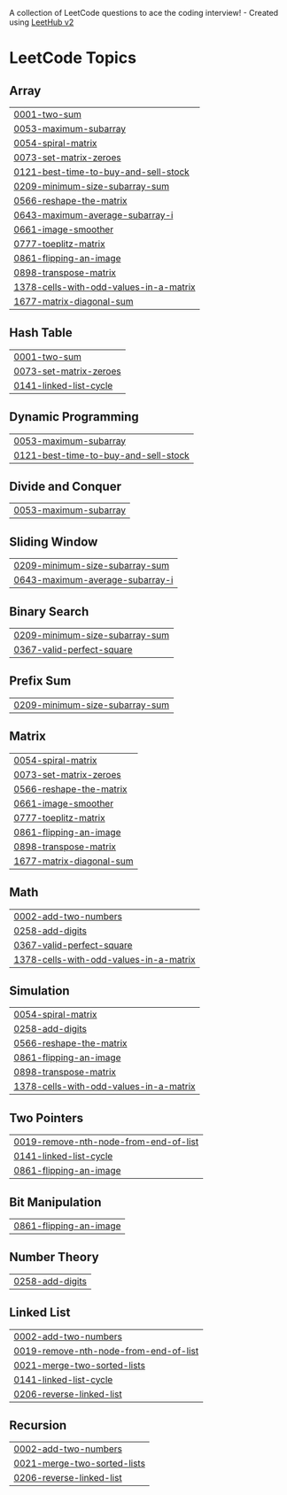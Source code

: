 A collection of LeetCode questions to ace the coding interview! - Created using [LeetHub v2](https://github.com/arunbhardwaj/LeetHub-2.0)
<!---LeetCode Topics Start-->
# LeetCode Topics
## Array
|  |
| ------- |
| [0001-two-sum](https://github.com/vivekreddii/leetcode/tree/master/0001-two-sum) |
| [0053-maximum-subarray](https://github.com/vivekreddii/leetcode/tree/master/0053-maximum-subarray) |
| [0054-spiral-matrix](https://github.com/vivekreddii/leetcode/tree/master/0054-spiral-matrix) |
| [0073-set-matrix-zeroes](https://github.com/vivekreddii/leetcode/tree/master/0073-set-matrix-zeroes) |
| [0121-best-time-to-buy-and-sell-stock](https://github.com/vivekreddii/leetcode/tree/master/0121-best-time-to-buy-and-sell-stock) |
| [0209-minimum-size-subarray-sum](https://github.com/vivekreddii/leetcode/tree/master/0209-minimum-size-subarray-sum) |
| [0566-reshape-the-matrix](https://github.com/vivekreddii/leetcode/tree/master/0566-reshape-the-matrix) |
| [0643-maximum-average-subarray-i](https://github.com/vivekreddii/leetcode/tree/master/0643-maximum-average-subarray-i) |
| [0661-image-smoother](https://github.com/vivekreddii/leetcode/tree/master/0661-image-smoother) |
| [0777-toeplitz-matrix](https://github.com/vivekreddii/leetcode/tree/master/0777-toeplitz-matrix) |
| [0861-flipping-an-image](https://github.com/vivekreddii/leetcode/tree/master/0861-flipping-an-image) |
| [0898-transpose-matrix](https://github.com/vivekreddii/leetcode/tree/master/0898-transpose-matrix) |
| [1378-cells-with-odd-values-in-a-matrix](https://github.com/vivekreddii/leetcode/tree/master/1378-cells-with-odd-values-in-a-matrix) |
| [1677-matrix-diagonal-sum](https://github.com/vivekreddii/leetcode/tree/master/1677-matrix-diagonal-sum) |
## Hash Table
|  |
| ------- |
| [0001-two-sum](https://github.com/vivekreddii/leetcode/tree/master/0001-two-sum) |
| [0073-set-matrix-zeroes](https://github.com/vivekreddii/leetcode/tree/master/0073-set-matrix-zeroes) |
| [0141-linked-list-cycle](https://github.com/vivekreddii/leetcode/tree/master/0141-linked-list-cycle) |
## Dynamic Programming
|  |
| ------- |
| [0053-maximum-subarray](https://github.com/vivekreddii/leetcode/tree/master/0053-maximum-subarray) |
| [0121-best-time-to-buy-and-sell-stock](https://github.com/vivekreddii/leetcode/tree/master/0121-best-time-to-buy-and-sell-stock) |
## Divide and Conquer
|  |
| ------- |
| [0053-maximum-subarray](https://github.com/vivekreddii/leetcode/tree/master/0053-maximum-subarray) |
## Sliding Window
|  |
| ------- |
| [0209-minimum-size-subarray-sum](https://github.com/vivekreddii/leetcode/tree/master/0209-minimum-size-subarray-sum) |
| [0643-maximum-average-subarray-i](https://github.com/vivekreddii/leetcode/tree/master/0643-maximum-average-subarray-i) |
## Binary Search
|  |
| ------- |
| [0209-minimum-size-subarray-sum](https://github.com/vivekreddii/leetcode/tree/master/0209-minimum-size-subarray-sum) |
| [0367-valid-perfect-square](https://github.com/vivekreddii/leetcode/tree/master/0367-valid-perfect-square) |
## Prefix Sum
|  |
| ------- |
| [0209-minimum-size-subarray-sum](https://github.com/vivekreddii/leetcode/tree/master/0209-minimum-size-subarray-sum) |
## Matrix
|  |
| ------- |
| [0054-spiral-matrix](https://github.com/vivekreddii/leetcode/tree/master/0054-spiral-matrix) |
| [0073-set-matrix-zeroes](https://github.com/vivekreddii/leetcode/tree/master/0073-set-matrix-zeroes) |
| [0566-reshape-the-matrix](https://github.com/vivekreddii/leetcode/tree/master/0566-reshape-the-matrix) |
| [0661-image-smoother](https://github.com/vivekreddii/leetcode/tree/master/0661-image-smoother) |
| [0777-toeplitz-matrix](https://github.com/vivekreddii/leetcode/tree/master/0777-toeplitz-matrix) |
| [0861-flipping-an-image](https://github.com/vivekreddii/leetcode/tree/master/0861-flipping-an-image) |
| [0898-transpose-matrix](https://github.com/vivekreddii/leetcode/tree/master/0898-transpose-matrix) |
| [1677-matrix-diagonal-sum](https://github.com/vivekreddii/leetcode/tree/master/1677-matrix-diagonal-sum) |
## Math
|  |
| ------- |
| [0002-add-two-numbers](https://github.com/vivekreddii/leetcode/tree/master/0002-add-two-numbers) |
| [0258-add-digits](https://github.com/vivekreddii/leetcode/tree/master/0258-add-digits) |
| [0367-valid-perfect-square](https://github.com/vivekreddii/leetcode/tree/master/0367-valid-perfect-square) |
| [1378-cells-with-odd-values-in-a-matrix](https://github.com/vivekreddii/leetcode/tree/master/1378-cells-with-odd-values-in-a-matrix) |
## Simulation
|  |
| ------- |
| [0054-spiral-matrix](https://github.com/vivekreddii/leetcode/tree/master/0054-spiral-matrix) |
| [0258-add-digits](https://github.com/vivekreddii/leetcode/tree/master/0258-add-digits) |
| [0566-reshape-the-matrix](https://github.com/vivekreddii/leetcode/tree/master/0566-reshape-the-matrix) |
| [0861-flipping-an-image](https://github.com/vivekreddii/leetcode/tree/master/0861-flipping-an-image) |
| [0898-transpose-matrix](https://github.com/vivekreddii/leetcode/tree/master/0898-transpose-matrix) |
| [1378-cells-with-odd-values-in-a-matrix](https://github.com/vivekreddii/leetcode/tree/master/1378-cells-with-odd-values-in-a-matrix) |
## Two Pointers
|  |
| ------- |
| [0019-remove-nth-node-from-end-of-list](https://github.com/vivekreddii/leetcode/tree/master/0019-remove-nth-node-from-end-of-list) |
| [0141-linked-list-cycle](https://github.com/vivekreddii/leetcode/tree/master/0141-linked-list-cycle) |
| [0861-flipping-an-image](https://github.com/vivekreddii/leetcode/tree/master/0861-flipping-an-image) |
## Bit Manipulation
|  |
| ------- |
| [0861-flipping-an-image](https://github.com/vivekreddii/leetcode/tree/master/0861-flipping-an-image) |
## Number Theory
|  |
| ------- |
| [0258-add-digits](https://github.com/vivekreddii/leetcode/tree/master/0258-add-digits) |
## Linked List
|  |
| ------- |
| [0002-add-two-numbers](https://github.com/vivekreddii/leetcode/tree/master/0002-add-two-numbers) |
| [0019-remove-nth-node-from-end-of-list](https://github.com/vivekreddii/leetcode/tree/master/0019-remove-nth-node-from-end-of-list) |
| [0021-merge-two-sorted-lists](https://github.com/vivekreddii/leetcode/tree/master/0021-merge-two-sorted-lists) |
| [0141-linked-list-cycle](https://github.com/vivekreddii/leetcode/tree/master/0141-linked-list-cycle) |
| [0206-reverse-linked-list](https://github.com/vivekreddii/leetcode/tree/master/0206-reverse-linked-list) |
## Recursion
|  |
| ------- |
| [0002-add-two-numbers](https://github.com/vivekreddii/leetcode/tree/master/0002-add-two-numbers) |
| [0021-merge-two-sorted-lists](https://github.com/vivekreddii/leetcode/tree/master/0021-merge-two-sorted-lists) |
| [0206-reverse-linked-list](https://github.com/vivekreddii/leetcode/tree/master/0206-reverse-linked-list) |
<!---LeetCode Topics End-->